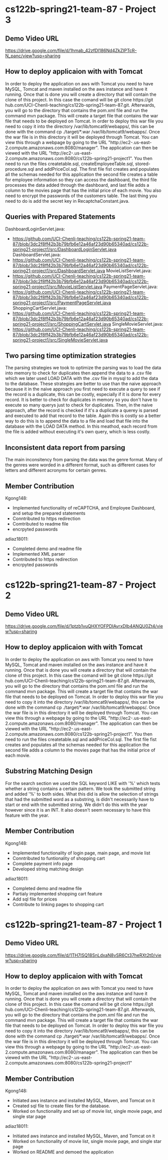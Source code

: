 ﻿# cs122b-spring21-team-87 - Project 3
 
 ## Demo Video URL
 
https://drive.google.com/file/d/1hmab_42zfDl186Nd4ZkZIPTcR-N_panc/view?usp=sharing

 ## How to deploy applicaion with with Tomcat
 In order to deploy the application on aws with Tomcat you need to have MySQL, Tomcat and maven installed on the aws instance and have it running. 
 Once that is done you will create a directory that will contain the clone of this project. In this case the comand will be git clone https://git
 hub.com/UCI-Chenli-teaching/cs122b-spring21-team-87.git. Afterwards, you will go to the directory that contains the pom.xml file and run the command mvn package. This will create a target file that contains the war file that needs to be deployed on Tomcat. In order to deploy this war file you need to copy it into the directory /var/lib/tomcat9/webapps/, this can be done with the command cp ./target/*.war /var/lib/tomcat9/webapps/. Once the war file is in this directory it will be deployed through Tomcat. You can view this through a webpage by going to the URL "http://ec2-<ip address>.us-east-2.compute.amazonaws.com:8080/manager". The application can then be viewed with the URL "http://ec2-<ip address>.us-east-2.compute.amazonaws.com:8080/cs122b-spring21-project1". You then need to run the files createtable.sql, createEmployeeTable.sql, stored-procedure.sql and addPriceCol.sql. The first file fist creates and populates all the schemas needed for this application the second file creates a table for employee information so they can access the dashboard, the third file processes the data added through the dashboard, and last file  adds a column to the movies page that has the initial price of each movie. You also need to encrypt the passwords of the customers table. The last thing you need to do is add the secret key in RecaptchaConstant.java.

 ## Queries with Prepared Statements
 DashboardLoginServlet.java:
  - https://github.com/UCI-Chenli-teaching/cs122b-spring21-team-87/blob/3dc2f8ff42b3b79bfb6e12a46af23d90b65340ad/cs122b-spring21-project1/src/DashboardLoginServlet.java
 DashboardServlet.java:
  - https://github.com/UCI-Chenli-teaching/cs122b-spring21-team-87/blob/3dc2f8ff42b3b79bfb6e12a46af23d90b65340ad/cs122b-spring21-project1/src/DashboardServlet.java
 MovieListServlet.java:
  - https://github.com/UCI-Chenli-teaching/cs122b-spring21-team-87/blob/3dc2f8ff42b3b79bfb6e12a46af23d90b65340ad/cs122b-spring21-project1/src/MovieListServlet.java
 PaymentPageServlet.java:
  - https://github.com/UCI-Chenli-teaching/cs122b-spring21-team-87/blob/3dc2f8ff42b3b79bfb6e12a46af23d90b65340ad/cs122b-spring21-project1/src/PaymentPageServlet.java
 ShoppingCartServlet.java:
  - https://github.com/UCI-Chenli-teaching/cs122b-spring21-team-87/blob/3dc2f8ff42b3b79bfb6e12a46af23d90b65340ad/cs122b-spring21-project1/src/ShoppingCartServlet.java
SingleMovieServlet.java:
 - https://github.com/UCI-Chenli-teaching/cs122b-spring21-team-87/blob/3dc2f8ff42b3b79bfb6e12a46af23d90b65340ad/cs122b-spring21-project1/src/SingleMovieServlet.java

## Two parsing time optimization strategies
The parsing strategies we took to optimize the parsing was to load the data into memory to check for duplicates then append the data to a .csv file which we later used LOAD DATA with the .csv file in mysql to add the data to the database. These strategies are better to use than the naive approach because it in the naive approach you first need to execute a query to see if the record is a duplicate, this can be costly, especially if it is done for every record. It is better to check for duplicates in memory so you don't have to execute so many querys just to check for duplicates. Then, in the naive approach, after the record is checked if it's a duplicate a querey is parsed and executed to add that record to the table. Again this is costly so a better way to do this is to append the data to a file and load that file into the database with the LOAD DATA method. In this meathod, each record from the file is added without executing it's own query, which is less costly.

## Inconsistent data report from parsing
The main inconsitency from parsing the data was the genre format. Many of the genres were worded in a different format, such as different cases for letters and different acronyms for certain genres.

## Member Contribution

Kgong148: 
 - Implemented functionality of reCAPTCHA, and Employee Dashboard, and setup the prepared statements
 - Conntributed to https redirection
 - Comtributed to readme file
 - encrpyted passwords
 
adiaz18011:
- Completed demo and readme file
- Implemented XML parser
- Contributed to https redirection
- encrpyted passwords

 # cs122b-spring21-team-87 - Project 2
 
 ## Demo Video URL
 
 https://drive.google.com/file/d/1ptzb1vuQHXYOFPDIAvrxDIb4ANQU0Zt4/view?usp=sharing
 
 ## How to deploy applicaion with with Tomcat
 In order to deploy the application on aws with Tomcat you need to have MySQL, Tomcat and maven installed on the aws instance and have it running. 
 Once that is done you will create a directory that will contain the clone of this project. In this case the comand will be git clone https://git
 hub.com/UCI-Chenli-teaching/cs122b-spring21-team-87.git. Afterwards, you will go to the directory that contains the pom.xml file and run the command mvn package. This will create a target file that contains the war file that needs to be deployed on Tomcat. In order to deploy this war file you need to copy it into the directory /var/lib/tomcat9/webapps/, this can be done with the command cp ./target/*.war /var/lib/tomcat9/webapps/. Once the war file is in this directory it will be deployed through Tomcat. You can view this through a webpage by going to the URL "http://ec2-<ip address>.us-east-2.compute.amazonaws.com:8080/manager". The application can then be viewed with the URL "http://ec2-<ip address>.us-east-2.compute.amazonaws.com:8080/cs122b-spring21-project1". You then need to run the files createtable.sql and addPriceCol.sql. The first file fist creates and populates all the schemas needed for this application the second file  adds a column to the movies page that has the initial price of each movie.

 ## Substring Matching Design
 For the search section we used the SQL keyword LIKE with '%' which tests whether a string contains a certain pattern. We took the submitted string and added '%' to both sides. What this did is allow the selection of strings that had the submitted word as a substring, is didn't necessarily have to start or end with the submitted string. We didn't do this with the year however since it is an INT. It also doesn't seem necessary to have this feature with the year.

 ## Member Contribution

Kgong148: 
 - Implemented functionality of login page, main page, and movie list
 - Conntributed to funtionality of shopping cart
 - Complete payment info page
 - Developed string matching design

adiaz18011:
- Completed demo and readme file
- Partialy implemented shopping cart feature
- Add sql file for prices
- Contribute to linking pages to shopping cart
  
 
 # cs122b-spring21-team-87 - Project 1
 
 ## Demo Video URL
 
 https://drive.google.com/file/d/1TH7lSQ18SnLdxaN8vSR6Ct37heRXt2t0/view?usp=sharing
 
 ## How to deploy applicaion with with Tomcat
 In order to deploy the application on aws with Tomcat you need to have MySQL, Tomcat and maven installed on the aws instance and have it running. 
 Once that is done you will create a directory that will contain the clone of this project. In this case the comand will be git clone https://git
 hub.com/UCI-Chenli-teaching/cs122b-spring21-team-87.git. Afterwards, you will go to the directory that contains the pom.xml file and run the command mvn package. This will create a target file that contains the war file that needs to be deployed on Tomcat. In order to deploy this war file you need to copy it into the directory /var/lib/tomcat9/webapps/, this can be done with the command cp ./target/*.war /var/lib/tomcat9/webapps/. Once the war file is in this directory it will be deployed through Tomcat. You can view this through a webpage by going to the URL "http://ec2-<ip address>.us-east-2.compute.amazonaws.com:8080/manager". The application can then be viewed with the URL 
  "http://ec2-<ip address>.us-east-2.compute.amazonaws.com:8080/cs122b-spring21-project1"

 ## Member Contribution

Kgong148: 
 - Initiated aws instance and installed MySQL, Maven, and Tomcat on it
 - Created sql file to create files for the database. 
 - Worked on functionality and set up of movie list, single movie page, and single star page

adiaz18011:
- Initiated aws instance and installed MySQL, Maven, and Tomcat on it
- Worked on functionality of movie list, single movie page, and single star page
- Worked on README and demoed the application
